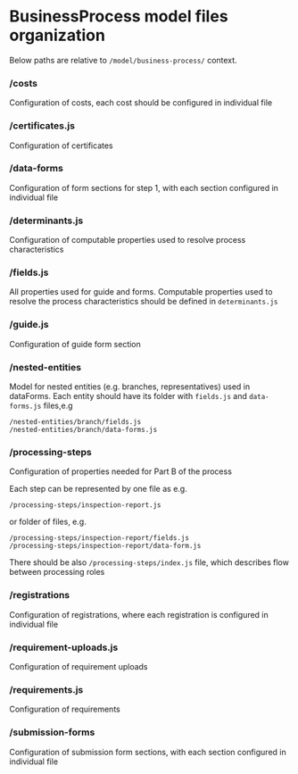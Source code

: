 # BusinessProcess model files organization

Below paths are relative to `/model/business-process/` context.

### /costs
Configuration of costs, each cost should be configured in individual file

### /certificates.js
Configuration of certificates

### /data-forms
Configuration of form sections for step 1, with each section configured in individual file

### /determinants.js
Configuration of computable properties used to resolve process characteristics

### /fields.js
All properties used for guide and forms.
Computable properties used to resolve the process characteristics should be defined in `determinants.js`

### /guide.js
Configuration of guide form section

### /nested-entities
Model for nested entities (e.g. branches, representatives) used in dataForms.
Each entity should have its folder with `fields.js` and `data-forms.js` files,e.g
```
/nested-entities/branch/fields.js
/nested-entities/branch/data-forms.js
```

### /processing-steps
Configuration of properties needed for Part B of the process

Each step can be represented by one file as e.g.
```
/processing-steps/inspection-report.js
```

or folder of files, e.g.
```
/processing-steps/inspection-report/fields.js
/processing-steps/inspection-report/data-form.js
```

There should be also `/processing-steps/index.js` file, which describes flow between processing roles

### /registrations
Configuration of registrations, where each registration is configured in individual file

### /requirement-uploads.js
Configuration of requirement uploads

### /requirements.js
Configuration of requirements

### /submission-forms
Configuration of submission form sections, with each section configured in individual file
